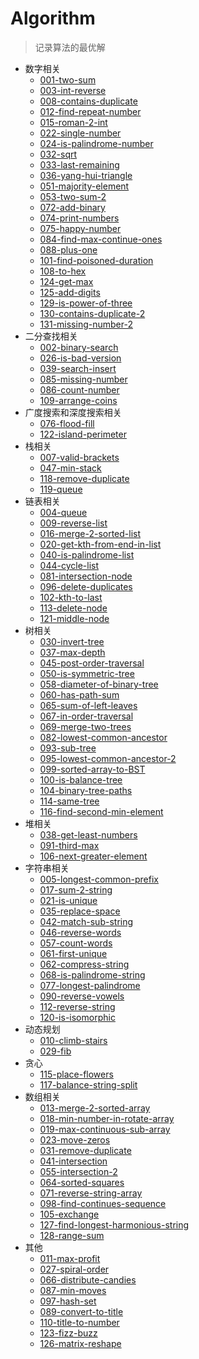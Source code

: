 # Algorithm
> 记录算法的最优解

- 数字相关
  - [001-two-sum](1-50-easy/001-two-sum.js)
  - [003-int-reverse](1-50-easy/003-int-reverse.js)
  - [008-contains-duplicate](1-50-easy/008-contains-duplicate.js)
  - [012-find-repeat-number](1-50-easy/012-find-repeat-number.js)
  - [015-roman-2-int](1-50-easy/015-roman-2-int.js)
  - [022-single-number](1-50-easy/022-single-number.js)
  - [024-is-palindrome-number](1-50-easy/024-is-palindrome-number.js)
  - [032-sqrt](1-50-easy/032-sqrt.js)
  - [033-last-remaining](1-50-easy/033-last-remaining.js)
  - [036-yang-hui-triangle](1-50-easy/036-yang-hui-triangle.js)
  - [051-majority-element](51-100-easy/051-majority-element.js)
  - [053-two-sum-2](51-100-easy/053-two-sum-2.js)
  - [072-add-binary](51-100-easy/072-add-binary.js)
  - [074-print-numbers](51-100-easy/074-print-numbers.js)
  - [075-happy-number](51-100-easy/075-happy-number.js)
  - [084-find-max-continue-ones](51-100-easy/084-find-max-continue-ones.js)
  - [088-plus-one](51-100-easy/088-plus-one.js)
  - [101-find-poisoned-duration](101-150-easy/101-find-poisoned-duration.js)
  - [108-to-hex](101-150-easy/108-to-hex.js)
  - [124-get-max](101-150-easy/124-get-max.js)
  - [125-add-digits](101-150-easy/125-add-digits.js)
  - [129-is-power-of-three](101-150-easy/129-is-power-of-three.js)
  - [130-contains-duplicate-2](101-150-easy/130-contains-duplicate-2.js)
  - [131-missing-number-2](101-150-easy/131-missing-number-2.js)
- 二分查找相关
  - [002-binary-search](1-50-easy/002-binary-search.js)
  - [026-is-bad-version](1-50-easy/026-is-bad-version.js)
  - [039-search-insert](1-50-easy/039-search-insert.js)
  - [085-missing-number](51-100-easy/085-missing-number.js)
  - [086-count-number](51-100-easy/086-count-number.js)
  - [109-arrange-coins](101-150-easy/109-arrange-coins.js)
- 广度搜索和深度搜索相关
  - [076-flood-fill](51-100-easy/076-flood-fill.js)
  - [122-island-perimeter](101-150-easy/122-island-perimeter.js)
- 栈相关
  - [007-valid-brackets](1-50-easy/007-valid-brackets.js)
  - [047-min-stack](1-50-easy/047-min-stack.js)
  - [118-remove-duplicate](101-150-easy/118-remove-duplicate.js)
  - [119-queue](101-150-easy/119-queue.js)
- 链表相关
  - [004-queue](1-50-easy/004-queue.js)
  - [009-reverse-list](1-50-easy/009-reverse-list.js)
  - [016-merge-2-sorted-list](1-50-easy/016-merge-2-sorted-list.js)
  - [020-get-kth-from-end-in-list](1-50-easy/020-get-kth-from-end-in-list.js)
  - [040-is-palindrome-list](1-50-easy/040-is-palindrome-list.js)
  - [044-cycle-list](1-50-easy/044-cycle-list.js)
  - [081-intersection-node](51-100-easy/081-intersection-node.js)
  - [096-delete-duplicates](51-100-easy/096-delete-duplicates.js)
  - [102-kth-to-last](101-150-easy/102-kth-to-last.js)
  - [113-delete-node](101-150-easy/113-delete-node.js)
  - [121-middle-node](101-150-easy/121-middle-node.js)
- 树相关
  - [030-invert-tree](1-50-easy/030-invert-tree.js)
  - [037-max-depth](1-50-easy/037-max-depth.js)
  - [045-post-order-traversal](1-50-easy/045-post-order-traversal.js)
  - [050-is-symmetric-tree](1-50-easy/050-is-symmetric-tree.js)
  - [058-diameter-of-binary-tree](51-100-easy/058-diameter-of-binary-tree.js)
  - [060-has-path-sum](51-100-easy/060-has-path-sum.js)
  - [065-sum-of-left-leaves](51-100-easy/065-sum-of-left-leaves.js)
  - [067-in-order-traversal](51-100-easy/067-in-order-traversal.js)
  - [069-merge-two-trees](51-100-easy/069-merge-two-trees.js)
  - [082-lowest-common-ancestor](51-100-easy/082-lowest-common-ancestor.js)
  - [093-sub-tree](51-100-easy/093-sub-tree.js)
  - [095-lowest-common-ancestor-2](51-100-easy/095-lowest-common-ancestor-2.js)
  - [099-sorted-array-to-BST](51-100-easy/099-sorted-array-to-BST.js)
  - [100-is-balance-tree](51-100-easy/100-is-balance-tree.js)
  - [104-binary-tree-paths](101-150-easy/104-binary-tree-paths.js)
  - [114-same-tree](101-150-easy/114-same-tree.js)
  - [116-find-second-min-element](101-150-easy/116-find-second-min-element.js)
- 堆相关
  - [038-get-least-numbers](1-50-easy/038-get-least-numbers.js)
  - [091-third-max](51-100-easy/091-third-max.js)
  - [106-next-greater-element](101-150-easy/106-next-greater-element.js)
- 字符串相关
  - [005-longest-common-prefix](1-50-easy/005-longest-common-prefix.js)
  - [017-sum-2-string](1-50-easy/017-sum-2-string.js)
  - [021-is-unique](1-50-easy/021-is-unique.js)
  - [035-replace-space](1-50-easy/035-replace-space.js)
  - [042-match-sub-string](1-50-easy/042-match-sub-string.js)
  - [046-reverse-words](1-50-easy/046-reverse-words.js)
  - [057-count-words](51-100-easy/057-count-words.js)
  - [061-first-unique](51-100-easy/061-first-unique.js)
  - [062-compress-string](51-100-easy/062-compress-string.js)
  - [068-is-palindrome-string](51-100-easy/068-is-palindrome-string.js)
  - [077-longest-palindrome](51-100-easy/077-longest-palindrome.js)
  - [090-reverse-vowels](51-100-easy/090-reverse-vowels.js)
  - [112-reverse-string](101-150-easy/112-reverse-string.js)
  - [120-is-isomorphic](101-150-easy/120-is-isomorphic.js)
- 动态规划
  - [010-climb-stairs](1-50-easy/010-climb-stairs.js)
  - [029-fib](1-50-easy/029-fib.js)
- 贪心
  - [115-place-flowers](101-150-easy/115-place-flowers.js)
  - [117-balance-string-split](101-150-easy/117-balance-string-split.js)
- 数组相关
  - [013-merge-2-sorted-array](1-50-easy/013-merge-2-sorted-array.js)
  - [018-min-number-in-rotate-array](1-50-easy/018-min-number-in-rotate-array.js)
  - [019-max-continuous-sub-array](1-50-easy/019-max-continuous-sub-array.js)
  - [023-move-zeros](1-50-easy/023-move-zeros.js)
  - [031-remove-duplicate](1-50-easy/031-remove-duplicate.js)
  - [041-intersection](1-50-easy/041-intersection.js)
  - [055-intersection-2](51-100-easy/055-intersection-2.js)
  - [064-sorted-squares](51-100-easy/064-sorted-squares.js)
  - [071-reverse-string-array](51-100-easy/071-reverse-string-array.js)
  - [098-find-continues-sequence](51-100-easy/098-find-continues-sequence.js)
  - [105-exchange](101-150-easy/105-exchange.js)
  - [127-find-longest-harmonious-string](101-150-easy/127-find-longest-harmonious-string.js)
  - [128-range-sum](101-150-easy/128-range-sum.js)
- 其他
  - [011-max-profit](1-50-easy/011-max-profit.js)
  - [027-spiral-order](1-50-easy/027-spiral-order.js)
  - [066-distribute-candies](51-100-easy/066-distribute-candies.js)
  - [087-min-moves](51-100-easy/087-min-moves.js)
  - [097-hash-set](51-100-easy/097-hash-set.js)
  - [089-convert-to-title](51-100-easy/089-convert-to-title.js)
  - [110-title-to-number](101-150-easy/110-title-to-number.js)
  - [123-fizz-buzz](101-150-easy/123-fizz-buzz.js)
  - [126-matrix-reshape](101-150-easy/126-matrix-reshape.js)
